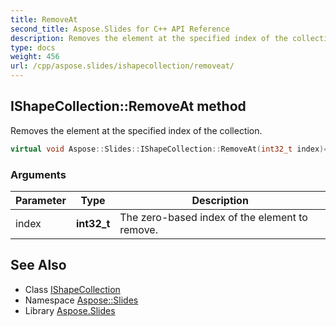```yaml
---
title: RemoveAt
second_title: Aspose.Slides for C++ API Reference
description: Removes the element at the specified index of the collection.
type: docs
weight: 456
url: /cpp/aspose.slides/ishapecollection/removeat/
---
```

## IShapeCollection::RemoveAt method


Removes the element at the specified index of the collection.

```cpp
virtual void Aspose::Slides::IShapeCollection::RemoveAt(int32_t index)=0
```


### Arguments

| Parameter | Type | Description |
| --- | --- | --- |
| index | **int32_t** | The zero-based index of the element to remove. |

## See Also

* Class [IShapeCollection](../)
* Namespace [Aspose::Slides](../../)
* Library [Aspose.Slides](../../../)
